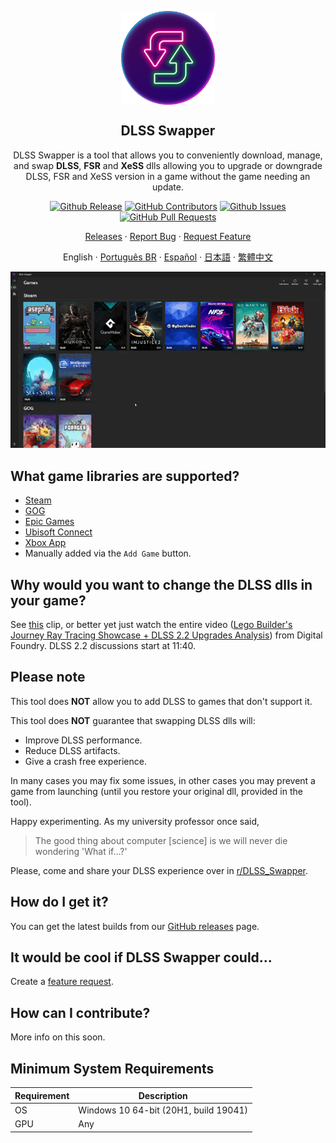 <p align="center">
 <img width="150px" src="./logo_250.png" align="center" alt="GitHub Readme Stats" />
 <h2 align="center">DLSS Swapper
</h2>
 <p align="center">DLSS Swapper is a tool that allows you to conveniently download, manage, and swap <strong>DLSS</strong>, <strong>FSR</strong> and <strong>XeSS</strong> dlls allowing you to upgrade or downgrade DLSS, FSR and XeSS version in a game without the game needing an update.</p>
</p>

<p align="center">
    <a href="https://github.com/beeradmoore/dlss-swapper/releases"><img alt="Github Release" src="https://img.shields.io/github/v/release/beeradmoore/dlss-swapper" /></a>
    <a href="https://github.com/beeradmoore/dlss-swapper/graphs/contributors"><img alt="GitHub Contributors" src="https://img.shields.io/github/contributors/beeradmoore/dlss-swapper" /></a>
    <a href="https://github.com/beeradmoore/dlss-swapper/issues"><img alt="Github Issues" src="https://img.shields.io/github/issues/beeradmoore/dlss-swapper?color=0088ff" /></a>
    <a href="https://github.com/beeradmoore/dlss-swapper/pulls"><img alt="GitHub Pull Requests" src="https://img.shields.io/github/issues-pr/beeradmoore/dlss-swapper?color=0088ff" /></a>
</p>

<p align="center">
    <a href="https://github.com/beeradmoore/dlss-swapper/releases">Releases</a>
    ·
    <a href="https://github.com/beeradmoore/dlss-swapper/issues/new?template=bug_report.yml">Report Bug</a>
    ·
    <a href="https://github.com/beeradmoore/dlss-swapper/issues/new?template=feature_request.yml">Request Feature</a>
    
</p>

<div align="center">
    <p>English
    ·
    <a href="./readmes/readme_pt-BR.md">Português BR</a>
    ·
    <a href="./readmes/readme_es.md">Español</a>
    ·
    <a href="./readmes/readme_ja-JP.md">日本語</a>
    ·
    <a href="./readmes/readme_zh-TW.md">繁體中文</a>
    </p>
</div>

<p align="center">
    <img src="./images/usage/usage_4.gif" />
</p>

## What game libraries are supported?

- [Steam](https://store.steampowered.com/)
- [GOG](https://www.gog.com/en/)
- [Epic Games](https://store.epicgames.com/)
- [Ubisoft Connect](https://www.ubisoft.com/)
- [Xbox App](https://www.xbox.com/)
- Manually added via the `Add Game` button.

## Why would you want to change the DLSS dlls in your game?

See [this](https://youtube.com/clip/UgzYyeox3s7jFJZAvYF4AaABCQ) clip, or better yet just watch the entire video ([Lego Builder's Journey Ray Tracing Showcase + DLSS 2.2 Upgrades Analysis](https://www.youtube.com/watch?v=dtbqJXb1UDw)) from Digital Foundry. DLSS 2.2 discussions start at 11:40.

## Please note

This tool does **NOT** allow you to add DLSS to games that don't support it.

This tool does **NOT** guarantee that swapping DLSS dlls will:

- Improve DLSS performance.
- Reduce DLSS artifacts.
- Give a crash free experience.

In many cases you may fix some issues, in other cases you may prevent a game from launching (until you restore your original dll, provided in the tool).

Happy experimenting. As my university professor once said,

> The good thing about computer [science] is we will never die wondering 'What if...?'

Please, come and share your DLSS experience over in [r/DLSS_Swapper](https://www.reddit.com/r/DLSS_Swapper/).

## How do I get it?

You can get the latest builds from our [GitHub releases](https://github.com/beeradmoore/dlss-swapper/releases) page.

## It would be cool if DLSS Swapper could...

Create a [feature request](https://github.com/beeradmoore/dlss-swapper/issues/new?template=feature_request.yml).

## How can I contribute?

More info on this soon.

## Minimum System Requirements

| Requirement | Description                           |
| ----------- | ------------------------------------- |
| OS          | Windows 10 64-bit (20H1, build 19041) |
| GPU         | Any                                   |
